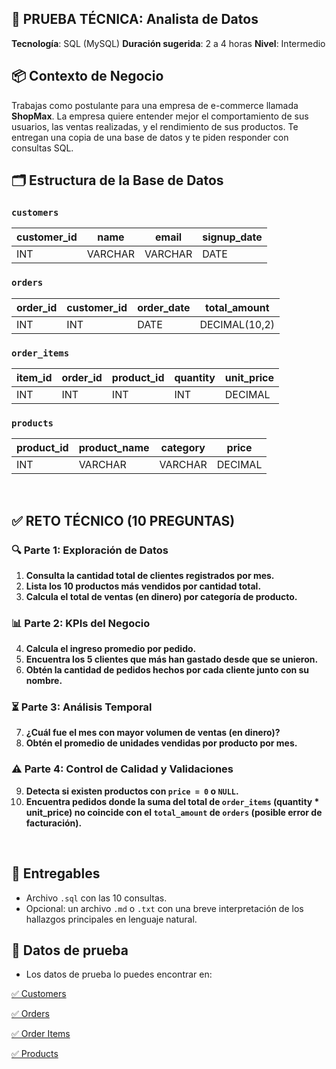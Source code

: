 ## 🧠 PRUEBA TÉCNICA: Analista de Datos

**Tecnología**: SQL (MySQL)
**Duración sugerida**: 2 a 4 horas
**Nivel**: Intermedio



## 📦 Contexto de Negocio

Trabajas como postulante para una empresa de e-commerce llamada **ShopMax**. La empresa quiere entender mejor el comportamiento de sus usuarios, las ventas realizadas, y el rendimiento de sus productos. Te entregan una copia de una base de datos y te piden responder con consultas SQL.



## 🗂 Estructura de la Base de Datos

### `customers`

| customer\_id | name    | email   | signup\_date |
| ------------ | ------- | ------- | ------------ |
| INT          | VARCHAR | VARCHAR | DATE         |

### `orders`

| order\_id | customer\_id | order\_date | total\_amount |
| --------- | ------------ | ----------- | ------------- |
| INT       | INT          | DATE        | DECIMAL(10,2) |

### `order_items`

| item\_id | order\_id | product\_id | quantity | unit\_price |
| -------- | --------- | ----------- | -------- | ----------- |
| INT      | INT       | INT         | INT      | DECIMAL     |

### `products`

| product\_id | product\_name | category | price   |
| ----------- | ------------- | -------- | ------- |
| INT         | VARCHAR       | VARCHAR  | DECIMAL |

<br>

## ✅ RETO TÉCNICO (10 PREGUNTAS)

### 🔍 Parte 1: Exploración de Datos

1. **Consulta la cantidad total de clientes registrados por mes.**
2. **Lista los 10 productos más vendidos por cantidad total.**
3. **Calcula el total de ventas (en dinero) por categoría de producto.**



### 📊 Parte 2: KPIs del Negocio

4. **Calcula el ingreso promedio por pedido.**
5. **Encuentra los 5 clientes que más han gastado desde que se unieron.**
6. **Obtén la cantidad de pedidos hechos por cada cliente junto con su nombre.**



### ⏳ Parte 3: Análisis Temporal

7. **¿Cuál fue el mes con mayor volumen de ventas (en dinero)?**
8. **Obtén el promedio de unidades vendidas por producto por mes.**



### ⚠️ Parte 4: Control de Calidad y Validaciones

9. **Detecta si existen productos con `price = 0` o `NULL`.**
10. **Encuentra pedidos donde la suma del total de `order_items` (quantity \* unit\_price) no coincide con el `total_amount` de `orders` (posible error de facturación).**

<br>

## 📂 Entregables

* Archivo `.sql` con las 10 consultas.
* Opcional: un archivo `.md` o `.txt` con una breve interpretación de los hallazgos principales en lenguaje natural.



## 🧪 Datos de prueba

- Los datos de prueba lo puedes encontrar en: 

[✅ Customers](./DB/shopmax/shopmax_customers.sql)

[✅ Orders](./DB/shopmax/shopmax_orders.sql)

[✅ Order Items](./DB/shopmax/shopmax_order_items.sql)

[✅ Products](./DB/shopmax/shopmax_products.sql)